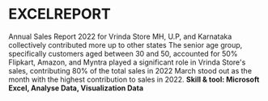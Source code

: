 # EXCELREPORT
Annual Sales Report 2022 for Vrinda Store
MH, U.P, and Karnataka collectively contributed more up to other states
The senior age group, specifically customers aged between 30 and 50, accounted for 50%
Flipkart, Amazon, and Myntra played a significant role in Vrinda Store's sales, contributing 80% of
the total sales in 2022
March stood out as the month with the highest contribution to sales in 2022.
<B>
Skill & tool:  Microsoft Excel, Analyse Data, Visualization Data 
